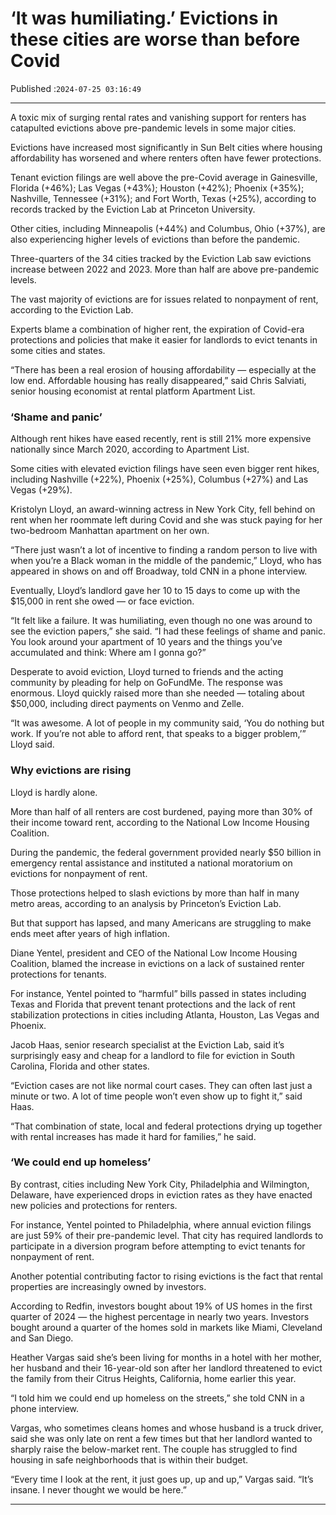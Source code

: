 # ‘It was humiliating.’ Evictions in these cities are worse than before Covid

Published :`2024-07-25 03:16:49`

---

A toxic mix of surging rental rates and vanishing support for renters has catapulted evictions above pre-pandemic levels in some major cities.

Evictions have increased most significantly in Sun Belt cities where housing affordability has worsened and where renters often have fewer protections.

Tenant eviction filings are well above the pre-Covid average in Gainesville, Florida (+46%); Las Vegas (+43%); Houston (+42%); Phoenix (+35%); Nashville, Tennessee (+31%); and Fort Worth, Texas (+25%), according to records tracked by the Eviction Lab at Princeton University.

Other cities, including Minneapolis (+44%) and Columbus, Ohio (+37%), are also experiencing higher levels of evictions than before the pandemic.

Three-quarters of the 34 cities tracked by the Eviction Lab saw evictions increase between 2022 and 2023. More than half are above pre-pandemic levels.

The vast majority of evictions are for issues related to nonpayment of rent, according to the Eviction Lab.

Experts blame a combination of higher rent, the expiration of Covid-era protections and policies that make it easier for landlords to evict tenants in some cities and states.

“There has been a real erosion of housing affordability — especially at the low end. Affordable housing has really disappeared,” said Chris Salviati, senior housing economist at rental platform Apartment List.

### ‘Shame and panic’

Although rent hikes have eased recently, rent is still 21% more expensive nationally since March 2020, according to Apartment List.

Some cities with elevated eviction filings have seen even bigger rent hikes, including Nashville (+22%), Phoenix (+25%), Columbus (+27%) and Las Vegas (+29%).

Kristolyn Lloyd, an award-winning actress in New York City, fell behind on rent when her roommate left during Covid and she was stuck paying for her two-bedroom Manhattan apartment on her own.

“There just wasn’t a lot of incentive to finding a random person to live with when you’re a Black woman in the middle of the pandemic,” Lloyd, who has appeared in shows on and off Broadway, told CNN in a phone interview.

Eventually, Lloyd’s landlord gave her 10 to 15 days to come up with the $15,000 in rent she owed — or face eviction.

“It felt like a failure. It was humiliating, even though no one was around to see the eviction papers,” she said. “I had these feelings of shame and panic. You look around your apartment of 10 years and the things you’ve accumulated and think: Where am I gonna go?”

Desperate to avoid eviction, Lloyd turned to friends and the acting community by pleading for help on GoFundMe. The response was enormous. Lloyd quickly raised more than she needed — totaling about $50,000, including direct payments on Venmo and Zelle.

“It was awesome. A lot of people in my community said, ‘You do nothing but work. If you’re not able to afford rent, that speaks to a bigger problem,’” Lloyd said.

### Why evictions are rising

Lloyd is hardly alone.

More than half of all renters are cost burdened, paying more than 30% of their income toward rent, according to the National Low Income Housing Coalition.

During the pandemic, the federal government provided nearly $50 billion in emergency rental assistance and instituted a national moratorium on evictions for nonpayment of rent.

Those protections helped to slash evictions by more than half in many metro areas, according to an analysis by Princeton’s Eviction Lab.

But that support has lapsed, and many Americans are struggling to make ends meet after years of high inflation.

Diane Yentel, president and CEO of the National Low Income Housing Coalition, blamed the increase in evictions on a lack of sustained renter protections for tenants.

For instance, Yentel pointed to “harmful” bills passed in states including Texas and Florida that prevent tenant protections and the lack of rent stabilization protections in cities including Atlanta, Houston, Las Vegas and Phoenix.

Jacob Haas, senior research specialist at the Eviction Lab, said it’s surprisingly easy and cheap for a landlord to file for eviction in South Carolina, Florida and other states.

“Eviction cases are not like normal court cases. They can often last just a minute or two. A lot of time people won’t even show up to fight it,” said Haas.

“That combination of state, local and federal protections drying up together with rental increases has made it hard for families,” he said.

### ‘We could end up homeless’

By contrast, cities including New York City, Philadelphia and Wilmington, Delaware, have experienced drops in eviction rates as they have enacted new policies and protections for renters.

For instance, Yentel pointed to Philadelphia, where annual eviction filings are just 59% of their pre-pandemic level. That city has required landlords to participate in a diversion program before attempting to evict tenants for nonpayment of rent.

Another potential contributing factor to rising evictions is the fact that rental properties are increasingly owned by investors.

According to Redfin, investors bought about 19% of US homes in the first quarter of 2024 — the highest percentage in nearly two years. Investors bought around a quarter of the homes sold in markets like Miami, Cleveland and San Diego.

Heather Vargas said she’s been living for months in a hotel with her mother, her husband and their 16-year-old son after her landlord threatened to evict the family from their Citrus Heights, California, home earlier this year.

“I told him we could end up homeless on the streets,” she told CNN in a phone interview.

Vargas, who sometimes cleans homes and whose husband is a truck driver, said she was only late on rent a few times but that her landlord wanted to sharply raise the below-market rent. The couple has struggled to find housing in safe neighborhoods that is within their budget.

“Every time I look at the rent, it just goes up, up and up,” Vargas said. “It’s insane. I never thought we would be here.”

---


